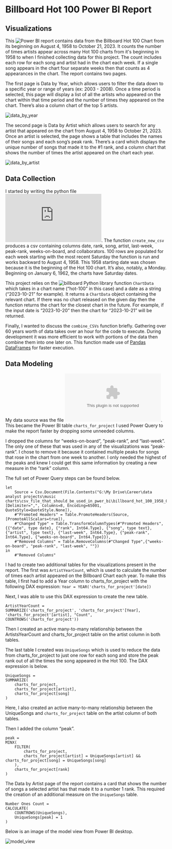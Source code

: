 # Billboard Hot 100 Power BI Report
## Visualizations

This ![Power BI report](https://github.com/mkennedm/billboard_hot_100_power_bi/blob/main/billboard_charts.pbix) contains data from the Billboard Hot 100 Chart from its beginning on August 4, 1958 to October 21, 2023. It counts the number of times artists appear across many Hot 100 charts from it's beginning in 1958 to when I finished collecting data for this project. The count includes each row for each song and artist had in the chart each week. If a single song appears in the chart four separate weeks then that counts as 4 appearances in the chart. The report contains two pages.

The first page is Data by Year, which allows users to filter the data down to a specific year or range of years (ex: 2003 - 2008). Once a time period is selected, this page will display a list of all the artists who appeared on the chart within that time period and the number of times they appeared on the chart. There’s also a column chart of the top 5 artists.

![data_by_year](https://github.com/mkennedm/billboard_hot_100_power_bi/assets/8769212/85d819e1-7d8e-42bd-85ca-ca96395c8167)


The second page is Data by Artist which allows users to search for any artist that appeared on the chart from August 4, 1958 to October 21, 2023. Once an artist is selected, the page shows a table that includes the names of their songs and each song’s peak rank. There’s a card which displays the unique number of songs that made it to the #1 rank, and a column chart that shows the number of times the artist appeared on the chart each year.

![data_by_artist](https://github.com/mkennedm/billboard_hot_100_power_bi/assets/8769212/adebfb26-38b2-43ca-a67d-d7e4715bad7a)


## Data Collection

I started by writing the python file ![get_recent_charts.csv](https://github.com/mkennedm/billboard_hot_100_power_bi/blob/main/get_recent_charts.py). The function `create_new_csv` produces a csv containing columns date, rank, song, artist, last-week, peak-rank, weeks-on-board, and collaborators. 100 rows are populated for each week starting with the most recent Saturday the function is run and works backward to August 4, 1958. This 1958 starting date was chosen because it is the beginning of the Hot 100 chart. It’s also, notably, a Monday. Beginning on January 6, 1962, the charts have Saturday dates.

This project relies on the ![billboard Python library](https://github.com/guoguo12/billboard-charts) function `ChartData` which takes in a chart name (“hot-100” in this case) and a date as a string (“2023-10-21” for example). It returns a `ChartData` object containing the relevant chart. If there was no chart released on the given day then the function returns the chart for the closest chart in the future. For example, if the input date is “2023-10-20” then the chart for “2023-10-21” will be returned.

Finally, I wanted to discuss the `combine_CSVs` function briefly. Gathering over 60 years worth of data takes over an hour for the code to execute. During development it was more efficient to work with portions of the data then combine them into one later on. This function made use of [Pandas DataFrames](https://pandas.pydata.org/pandas-docs/stable/reference/api/pandas.DataFrame.html) for faster execution.

## Data Modeling

My data source was the file ![billboard_hot_100_1958_08_04_to_2023_10_21.csv](https://github.com/mkennedm/billboard_hot_100_power_bi/blob/main/billboard_hot_100_1958_08_04_to_2023_10_21.csv). This became the Power BI table `charts_for_project` I used Power Query to make the report faster by dropping some unneeded columns.

I dropped the columns for “weeks-on-board”, “peak-rank”, and “last-week”. The only one of these that was used in any of the visualizations was “peak-rank”. I chose to remove it because it contained multiple peaks for songs that rose in the chart from one week to another. I only needed the highest of the peaks and knew I could get this same information by creating a new measure in the “rank” column.

The full set of Power Query steps can be found below.
```
let
    Source = Csv.Document(File.Contents("G:\My Drive\Career\data analyst projects\music charts\csv_file_that_should_be_used_in_pwer_bi\billboard_hot_100_1958_08_04_to_2023_10_21.csv"),[Delimiter=",", Columns=8, Encoding=65001, QuoteStyle=QuoteStyle.None]),
    #"Promoted Headers" = Table.PromoteHeaders(Source, [PromoteAllScalars=true]),
    #"Changed Type" = Table.TransformColumnTypes(#"Promoted Headers",{{"date", type date}, {"rank", Int64.Type}, {"song", type text}, {"artist", type text}, {"last-week", Int64.Type}, {"peak-rank", Int64.Type}, {"weeks-on-board", Int64.Type}}),
    #"Removed Columns" = Table.RemoveColumns(#"Changed Type",{"weeks-on-board", "peak-rank", "last-week", ""})
in
    #"Removed Columns"
```

I had to create two additional tables for the visualizations present in the report. The first was `ArtistYearCount`, which is used to calculate the number of times each artist appeared on the Billboard Chart each year. To make this table, I first had to add a Year column to charts_for_project with the following DAX expression: `Year = YEAR('charts_for_project'[date])`

Next, I was able to use this DAX expression to create the new table.
```
ArtistYearCount =
SUMMARIZE('charts_for_project', 'charts_for_project'[Year], 'charts_for_project'[artist], "Count", COUNTROWS('charts_for_project'))
```

Then I created an active many-to-many relationship between the ArtistsYearCount and charts_for_project table on the artist column in both tables.


The last table I created was `UniqueSongs` which is used to reduce the data from charts_for_project to just one row for each song and store the peak rank out of all the times the song appeared in the Hot 100. The DAX expression is below.

```
UniqueSongs =
SUMMARIZE(
    charts_for_project,
    charts_for_project[artist],
    charts_for_project[song]
)
```

Here, I also created an active many-to-many relationship between the UniqueSongs and `charts_for_project` table on the artist column of both tables.

Then I added the column “peak”.

```
peak =
MINX(
    FILTER(
        charts_for_project,
        charts_for_project[artist] = UniqueSongs[artist] && charts_for_project[song] = UniqueSongs[song]
    ),
    charts_for_project[rank]
)
```

The Data by Artist page of the report contains a card that shows the number of songs a selected artist has that made it to a number 1 rank. This required the creation of an additional measure on the `UniqueSongs` table.

```
Number Ones Count =
CALCULATE(
    COUNTROWS(UniqueSongs),
    UniqueSongs[peak] = 1
)
```

Below is an image of the model view from Power BI desktop.

![model_view](https://github.com/mkennedm/billboard_hot_100_power_bi/assets/8769212/105dcf85-4783-41ab-9f21-a326e075556c)


